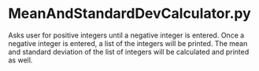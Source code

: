 # MeanAndStandardDevCalculator.py
Asks user for positive integers until a negative integer is entered. Once a negative integer is entered, a list of the integers will be printed. The mean and standard deviation of the list of integers will be calculated and printed as well.
